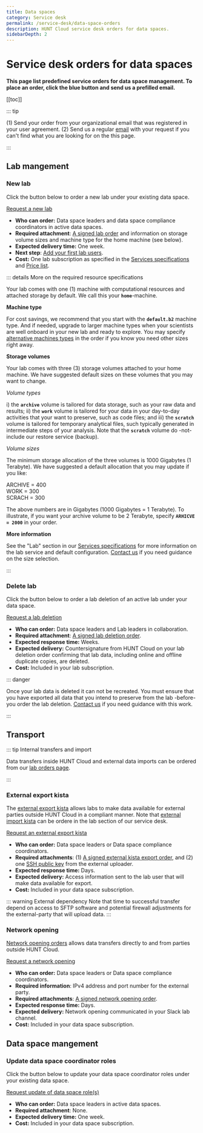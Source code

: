 ```yaml
---
title: Data spaces
category: Service desk
permalink: /service-desk/data-space-orders
description: HUNT Cloud service desk orders for data spaces.
sidebarDepth: 2
---
```


# Service desk orders for data spaces

**This page list predefined service orders for data space management. To place an order, click the blue button and send us a prefilled email.**

[[toc]]

::: tip

(1) Send your order from your organizational email that was registered in your user agreement. (2) Send us a regular [email](/contact) with your request if you can't find what you are looking for on the this page.

:::



## Lab mangement

### New lab

Click the button below to order a new lab under your existing data space.

<div class="home" style="padding: 0px;"><div class="hero">
<p class="action">
  <a href="mailto:cloud.support+hunt-cloud-request@hunt.ntnu.no?subject=New%20lab%20-%20%7Bnew%20labname%7D%20%40%20%7Bdata%20space%20name%7D&body=Hi%20HUNT%20Cloud%20team%2C%0A%0AI%20would%20like%20to%20request%20a%20new%20lab%20under%20our%20data%20space.%0A%0AI%20have%20attached%20a%20signed%20lab%20agreement%20to%20this%20email.%20%0A%0AWe%20would%20like%20to%20start%20with%20the%20following%20machine%20type%20for%20our%20home%20machine%3A%20%0A%0AMACHINE_TYPE%20%3D%20default.b2%0A%0AWe%20would%20like%20to%20attached%20the%20following%20storage%20volume%20sizes%20to%20our%20home%20machine%20%28numbers%20are%20in%20Gigabytes%29%3A%0A%0AARCHIVE%20%3D%20400%20%20%0AWORK%20%3D%20300%20%20%0ASCRACH%20%3D%20300%20%20%0A%0AOur%20lab%20leader%20and%20lab%20coordinator%20will%20as%20quickly%20as%20possible%20forward%20individual%20user%20agreements%20for%20our%20initial%20users%20as%20separate%20requests%20using%20this%20link%3A%20%0A%0Ahttps%3A//docs.hdc.ntnu.no/service-desk/lab-orders.html%23add-a-new-lab-user%0A%0AI%20am%20looking%20forward%20to%20receive%20an%20email%20verification%20stating%20that%20the%20lab%20is%20up%20and%20running.%0A%0ABest%2C" class="nav-link external action-button">
    Request a new lab
  </a>
</p></div></div>

* **Who can order:** Data space leaders and data space compliance coordinators in active data spaces.
* **Required attachment**: [A signed lab order](/agreements/downloads/#lab-order) and information on storage volume sizes and machine type for the home machine (see below).
* **Expected delivery time:** One week.
* **Next step**: [Add your first lab users](/service-desk/lab-orders.html#add-a-new-lab-user).
* **Cost:** One lab subscription as specified in the [Services specifications](/services/specifications/) and [Price list](/prices/pricelist/).

::: details More on the required resource specifications

Your lab comes with one (1) machine with computational resources and attached storage by default. We call this your **`home`**-machine.

**Machine type**

For cost savings, we recommend that you start with the **`default.b2`** machine type. And if needed, upgrade to larger machine types when your scientists are well onboard in your new lab and ready to explore. You may specify [alternative machines types](/services/machine-types/) in the order if you know you need other sizes right away.

**Storage volumes**

Your lab comes with three (3) storage volumes attached to your home machine. We have suggested default sizes on these volumes that you may want to change.

*Volume types*

i) the **`archive`** volume is tailored for data storage, such as your raw data and results;
ii) the **`work`** volume is tailored for your data in your day-to-day activities that your want to preserve, such as code files; and iii) the **`scratch`** volume is tailored for temporary analytical files, such typically generated in intermediate steps of your analysis. Note that the **`scratch`** volume do -not- include our restore service (backup).

*Volume sizes*

The minimum storage allocation of the three volumes is 1000 Gigabytes (1 Terabyte). We have suggested a default allocation that you may update if you like:

ARCHIVE = 400  
WORK = 300  
SCRACH = 300  

The above numbers are in Gigabytes (1000 Gigabytes = 1 Terabyte). To illustrate, if you want your archive volume to be 2 Terabyte, specify **`ARHICVE = 2000`** in your order.

**More information**

See the "Lab" section in our [Services specifications](/services/specifications/) for more information on the lab service and default configuration. [Contact us](/contact) if you need guidance on the size selection.

:::





### Delete lab

Click the button below to order a lab deletion of an active lab under your data space.

<div class="home" style="padding: 0px;"><div class="hero">
<p class="action">
  <a href="mailto:cloud.support+hunt-cloud-request@hunt.ntnu.no?subject=Lab%20deletion%20order%20-%20%7Blabname%7D%40%7Bdata%20space%20name%7D&body=Hi%20HUNT%20Cloud%20team%2C%0A%0AI%20would%20like%20to%20request%20the%20following%20lab%20under%20our%20data%20space%20to%20be%20deleted%3A%0A%0Alab%3D%7Blabname%7D%0A%0AI%20have%20attached%20a%20signed%20lab%20deletion%20order%20to%20this%20email%20confirming%20the%20request.%20%0A%0AWe%20have%20already%20exported%20the%20data%20that%20we%20need%20from%20the%20lab.%20%0A%0AI%20am%20aware%20that%20all%20data%20in%20the%20lab%20will%20be%20irrevocably%20destroyed%20and%20can%20not%20be%20recreated%20once%20this%20order%20is%20completed.%0A%0AI%20am%20looking%20forward%20to%20receive%20a%20written%20notification%20on%20email%20confirming%20that%20the%20lab%20and%20all%20attached%20data%20is%20deleted.%0A%0ABest%2C" class="nav-link external action-button">
    Request a lab deletion
  </a>
</p></div></div>

* **Who can order:** Data space leaders and Lab leaders in collaboration.
* **Required attachment**: [A signed lab deletion order](/agreements/downloads/#lab-deletion-order).
* **Expected response time:** Weeks.
* **Expected delivery:** Countersignature from HUNT Cloud on your lab deletion order confirming that lab data, including online and offline duplicate copies, are deleted.
* **Cost:** Included in your lab subscription.

::: danger

Once your lab data is deleted it can not be recreated. You must ensure that you have exported all data that you intend to preserve from the lab -before- you order the lab deletion. [Contact us](/contact) if you need guidance with this work.

:::


## Transport

::: tip Internal transfers and import

Data transfers inside HUNT Cloud and external data imports can be ordered from our [lab orders page](/service-desk/lab-orders).

:::

### External export kista

The [external export kista](/faq/external-transfer/#faq-on-external-data-transfer) allows labs to make data available for external parties outside HUNT Cloud in a compliant manner. Note that [external import kista](/service-desk/lab-orders/#external-import-kista) can be ordere in the lab section of our service desk.

<div class="home" style="padding: 0px;"><div class="hero">
<p class="action">
  <a href="mailto:cloud.support+hunt-cloud-request@hunt.ntnu.no?subject=External%20export%20kista%20order%20-%20%7Blabname%7D&body=Hi%20HUNT%20Cloud%20team%2C%0A%0AI%20would%20like%20to%20request%20an%20external%20export%20kista%20for%20%7Blabname%7D.%0A%0AI%20have%20attached%20two%20files%3A%20%281%29%20the%20signed%20external%20eport%20kista%20order%2C%20and%20%282%29%20the%20public%20SSH%20key%20from%20the%20external%20uploader.%0A%0AWe%20are%20looking%20forward%20to%20receive%20access%20information%20en%20email.%0A%0ABest%2C" class="nav-link external action-button">
    Request an external export kista
  </a>
</p></div></div>

* **Who can order:** Data space leaders or Data space compliance coordinators.
* **Required attachments**: (1) [A signed external kista export order](/agreements/downloads/#external-kista-export-order), and (2) one [SSH public key](/data-transfers/external-kista/#ssh-key-pair) from the external uploader.
* **Expected response time:** Days.
* **Expected delivery:** Access information sent to the lab user that will make data available for export.
* **Cost:** Included in your data space subscription.

::: warning External dependency
Note that time to successful transfer depend on access to SFTP software and potential firewall adjustments for the external-party that will upload data.
:::


### Network opening

[Network opening orders](/faq/external-transfer/#direct-external-transfers) allows data transfers directly to and from parties outside HUNT Cloud.

<div class="home" style="padding: 0px;"><div class="hero">
<p class="action">
  <a href="mailto:cloud.support+hunt-cloud-request@hunt.ntnu.no?subject=Network%20opening%20-%20%7Blabname%7D&body=Hi%20HUNT%20Cloud%20team%2C%0A%0AI%20would%20like%20to%20request%20a%20network%20opening.%20%0A%0AI%20have%20attached%20a%20signed%20network%20opening%20order%20with%20further%20information.%0A%0AWe%20are%20looking%20forward%20to%20receive%20confirmation%20of%20the%20opening%20in%20our%20Slack%20lab%20channel.%0A%0ABest%2C" class="nav-link external action-button">
    Request a network opening
  </a>
</p></div></div>

* **Who can order:** Data space leaders or Data space compliance coordinators.
* **Required information**: IPv4 address and port number for the external party.
* **Required attachments**: [A signed network opening order](/agreements/downloads/#network-opening-order).
* **Expected response time:** Days.
* **Expected delivery:** Network opening communicated in your Slack lab channel.
* **Cost:** Included in your data space subscription.


## Data space mangement

### Update data space coordinator roles

Click the button below to update your data space coordinator roles under your existing data space.

<div class="home" style="padding: 0px;"><div class="hero">
<p class="action">
  <a href="mailto:cloud.support+hunt-cloud-request@hunt.ntnu.no?subject=Update%20coordianator%20roles%20-%20%7Bdataspace%20name%7D&body=Hi%20HUNT%20Cloud%20team%2C%0A%0AI%20would%20like%20to%20update%20the%20following%20coordinator%20role%28s%29%20in%20our%20data%20space%3A%0A%0A%2A%20Role%3A%20%7BCompliance/Data/Technical/Knowledge/Financial%7D%20coordinator%20%20%0A%2A%20Name%3A%20%20%0A%2A%20Department%3A%20%20%0A%2A%20Faculty%3A%20%20%0A%2A%20Institution%3A%20%20%0A%2A%20Phone%3A%20%20%0A%0AI%20am%20looking%20forward%20to%20receive%20an%20email%20acknowledging%20that%20you%20have%20updated%20our%20coordinator%20roles.%0A%0ABest%2C" class="nav-link external action-button">
    Request update of data space role(s)
  </a>
</p></div></div>

* **Who can order:** Data space leaders in active data spaces.
* **Required attachment**: None.
* **Expected delivery time:** One week.
* **Cost:**  Included in your data space subscription.


